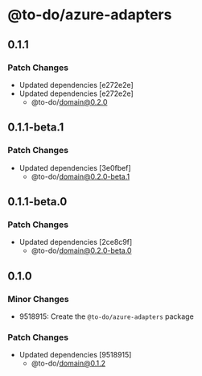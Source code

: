 # @to-do/azure-adapters

## 0.1.1

### Patch Changes

- Updated dependencies [e272e2e]
- Updated dependencies [e272e2e]
  - @to-do/domain@0.2.0

## 0.1.1-beta.1

### Patch Changes

- Updated dependencies [3e0fbef]
  - @to-do/domain@0.2.0-beta.1

## 0.1.1-beta.0

### Patch Changes

- Updated dependencies [2ce8c9f]
  - @to-do/domain@0.2.0-beta.0

## 0.1.0

### Minor Changes

- 9518915: Create the `@to-do/azure-adapters` package

### Patch Changes

- Updated dependencies [9518915]
  - @to-do/domain@0.1.2
